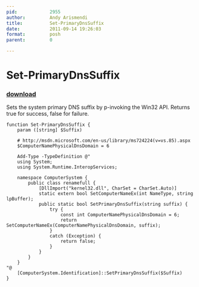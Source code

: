 ```yaml
---
pid:            2955
author:         Andy Arismendi
title:          Set-PrimaryDnsSuffix
date:           2011-09-14 19:26:03
format:         posh
parent:         0

---
```


# Set-PrimaryDnsSuffix

### [download](//scripts/2955.ps1)

Sets the system primary DNS suffix by p-invoking the Win32 API. Returns true for success, false for failure.

```posh
function Set-PrimaryDnsSuffix {
	param ([string] $Suffix)
	
	# http://msdn.microsoft.com/en-us/library/ms724224(v=vs.85).aspx
	$ComputerNamePhysicalDnsDomain = 6
	
	Add-Type -TypeDefinition @"
	using System;
	using System.Runtime.InteropServices;

	namespace ComputerSystem {
	    public class renamefull {
	        [DllImport("kernel32.dll", CharSet = CharSet.Auto)]
	        static extern bool SetComputerNameEx(int NameType, string lpBuffer);
	        public static bool SetPrimaryDnsSuffix(string suffix) {
	            try {
	                const int ComputerNamePhysicalDnsDomain = 6;
	                return SetComputerNameEx(ComputerNamePhysicalDnsDomain, suffix);
	            }
	            catch (Exception) {
	                return false;
	            }
	        }
	    }
	}
"@
	[ComputerSystem.Identification]::SetPrimaryDnsSuffix($Suffix)
}
```
